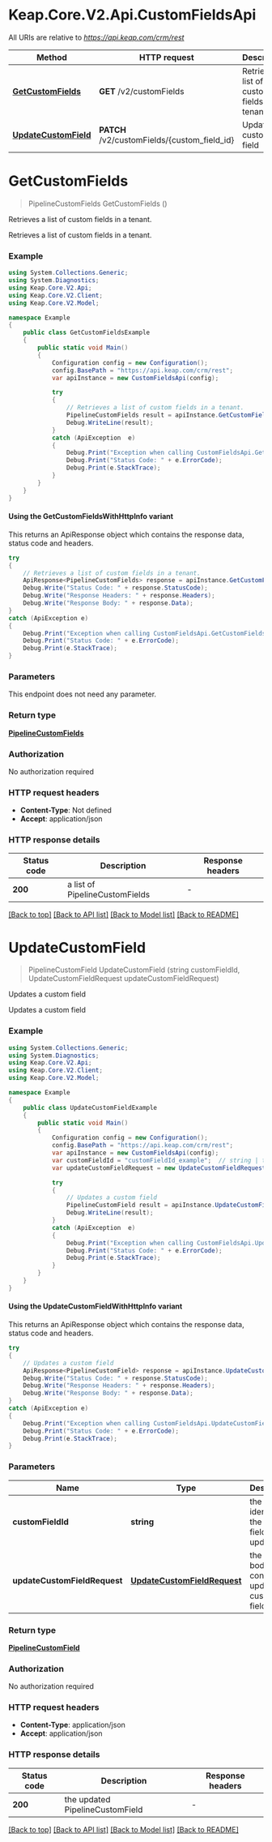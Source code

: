 # Keap.Core.V2.Api.CustomFieldsApi

All URIs are relative to *https://api.keap.com/crm/rest*

| Method | HTTP request | Description |
|--------|--------------|-------------|
| [**GetCustomFields**](CustomFieldsApi.md#getcustomfields) | **GET** /v2/customFields | Retrieves a list of custom fields in a tenant. |
| [**UpdateCustomField**](CustomFieldsApi.md#updatecustomfield) | **PATCH** /v2/customFields/{custom_field_id} | Updates a custom field |

<a id="getcustomfields"></a>
# **GetCustomFields**
> PipelineCustomFields GetCustomFields ()

Retrieves a list of custom fields in a tenant.

Retrieves a list of custom fields in a tenant.

### Example
```csharp
using System.Collections.Generic;
using System.Diagnostics;
using Keap.Core.V2.Api;
using Keap.Core.V2.Client;
using Keap.Core.V2.Model;

namespace Example
{
    public class GetCustomFieldsExample
    {
        public static void Main()
        {
            Configuration config = new Configuration();
            config.BasePath = "https://api.keap.com/crm/rest";
            var apiInstance = new CustomFieldsApi(config);

            try
            {
                // Retrieves a list of custom fields in a tenant.
                PipelineCustomFields result = apiInstance.GetCustomFields();
                Debug.WriteLine(result);
            }
            catch (ApiException  e)
            {
                Debug.Print("Exception when calling CustomFieldsApi.GetCustomFields: " + e.Message);
                Debug.Print("Status Code: " + e.ErrorCode);
                Debug.Print(e.StackTrace);
            }
        }
    }
}
```

#### Using the GetCustomFieldsWithHttpInfo variant
This returns an ApiResponse object which contains the response data, status code and headers.

```csharp
try
{
    // Retrieves a list of custom fields in a tenant.
    ApiResponse<PipelineCustomFields> response = apiInstance.GetCustomFieldsWithHttpInfo();
    Debug.Write("Status Code: " + response.StatusCode);
    Debug.Write("Response Headers: " + response.Headers);
    Debug.Write("Response Body: " + response.Data);
}
catch (ApiException e)
{
    Debug.Print("Exception when calling CustomFieldsApi.GetCustomFieldsWithHttpInfo: " + e.Message);
    Debug.Print("Status Code: " + e.ErrorCode);
    Debug.Print(e.StackTrace);
}
```

### Parameters
This endpoint does not need any parameter.
### Return type

[**PipelineCustomFields**](PipelineCustomFields.md)

### Authorization

No authorization required

### HTTP request headers

 - **Content-Type**: Not defined
 - **Accept**: application/json


### HTTP response details
| Status code | Description | Response headers |
|-------------|-------------|------------------|
| **200** | a list of PipelineCustomFields |  -  |

[[Back to top]](#) [[Back to API list]](../README.md#documentation-for-api-endpoints) [[Back to Model list]](../README.md#documentation-for-models) [[Back to README]](../README.md)

<a id="updatecustomfield"></a>
# **UpdateCustomField**
> PipelineCustomField UpdateCustomField (string customFieldId, UpdateCustomFieldRequest updateCustomFieldRequest)

Updates a custom field

Updates a custom field

### Example
```csharp
using System.Collections.Generic;
using System.Diagnostics;
using Keap.Core.V2.Api;
using Keap.Core.V2.Client;
using Keap.Core.V2.Model;

namespace Example
{
    public class UpdateCustomFieldExample
    {
        public static void Main()
        {
            Configuration config = new Configuration();
            config.BasePath = "https://api.keap.com/crm/rest";
            var apiInstance = new CustomFieldsApi(config);
            var customFieldId = "customFieldId_example";  // string | the identifier of the custom field to update
            var updateCustomFieldRequest = new UpdateCustomFieldRequest(); // UpdateCustomFieldRequest | the request body containing updated custom field details

            try
            {
                // Updates a custom field
                PipelineCustomField result = apiInstance.UpdateCustomField(customFieldId, updateCustomFieldRequest);
                Debug.WriteLine(result);
            }
            catch (ApiException  e)
            {
                Debug.Print("Exception when calling CustomFieldsApi.UpdateCustomField: " + e.Message);
                Debug.Print("Status Code: " + e.ErrorCode);
                Debug.Print(e.StackTrace);
            }
        }
    }
}
```

#### Using the UpdateCustomFieldWithHttpInfo variant
This returns an ApiResponse object which contains the response data, status code and headers.

```csharp
try
{
    // Updates a custom field
    ApiResponse<PipelineCustomField> response = apiInstance.UpdateCustomFieldWithHttpInfo(customFieldId, updateCustomFieldRequest);
    Debug.Write("Status Code: " + response.StatusCode);
    Debug.Write("Response Headers: " + response.Headers);
    Debug.Write("Response Body: " + response.Data);
}
catch (ApiException e)
{
    Debug.Print("Exception when calling CustomFieldsApi.UpdateCustomFieldWithHttpInfo: " + e.Message);
    Debug.Print("Status Code: " + e.ErrorCode);
    Debug.Print(e.StackTrace);
}
```

### Parameters

| Name | Type | Description | Notes |
|------|------|-------------|-------|
| **customFieldId** | **string** | the identifier of the custom field to update |  |
| **updateCustomFieldRequest** | [**UpdateCustomFieldRequest**](UpdateCustomFieldRequest.md) | the request body containing updated custom field details |  |

### Return type

[**PipelineCustomField**](PipelineCustomField.md)

### Authorization

No authorization required

### HTTP request headers

 - **Content-Type**: application/json
 - **Accept**: application/json


### HTTP response details
| Status code | Description | Response headers |
|-------------|-------------|------------------|
| **200** | the updated PipelineCustomField |  -  |

[[Back to top]](#) [[Back to API list]](../README.md#documentation-for-api-endpoints) [[Back to Model list]](../README.md#documentation-for-models) [[Back to README]](../README.md)

